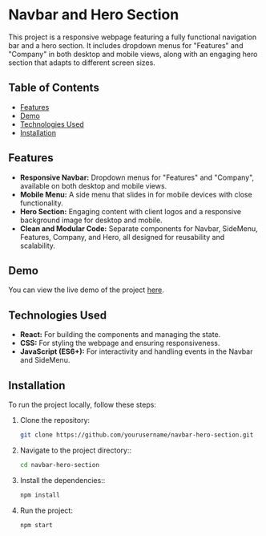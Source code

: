 # Navbar and Hero Section

This project is a responsive webpage featuring a fully functional navigation bar and a hero section. It includes dropdown menus for "Features" and "Company" in both desktop and mobile views, along with an engaging hero section that adapts to different screen sizes.

## Table of Contents
- [Features](#features)
- [Demo](#demo)
- [Technologies Used](#technologies-used)
- [Installation](#installation)

## Features
- **Responsive Navbar:** Dropdown menus for "Features" and "Company", available on both desktop and mobile views.
- **Mobile Menu:** A side menu that slides in for mobile devices with close functionality.
- **Hero Section:** Engaging content with client logos and a responsive background image for desktop and mobile.
- **Clean and Modular Code:** Separate components for Navbar, SideMenu, Features, Company, and Hero, all designed for reusability and scalability.

## Demo
You can view the live demo of the project [here](#).

## Technologies Used
- **React:** For building the components and managing the state.
- **CSS:** For styling the webpage and ensuring responsiveness.
- **JavaScript (ES6+):** For interactivity and handling events in the Navbar and SideMenu.

## Installation
To run the project locally, follow these steps:

1. Clone the repository:
   ```bash
   git clone https://github.com/yourusername/navbar-hero-section.git

   
2. Navigate to the project directory::
   ```bash
   cd navbar-hero-section

   
3. Install the dependencies::
   ```bash
   npm install

4. Run the project:
   ```bash
   npm start
